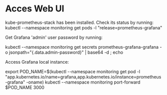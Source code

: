 # Acces Web UI

kube-prometheus-stack has been installed. Check its status by running:
  kubectl --namespace monitoring get pods -l "release=prometheus-grafana"

Get Grafana 'admin' user password by running:

  kubectl --namespace monitoring get secrets prometheus-grafana-grafana -o jsonpath="{.data.admin-password}" | base64 -d ; echo

Access Grafana local instance:

  export POD_NAME=$(kubectl --namespace monitoring get pod -l "app.kubernetes.io/name=grafana,app.kubernetes.io/instance=prometheus-grafana" -oname)
  kubectl --namespace monitoring port-forward $POD_NAME 3000

